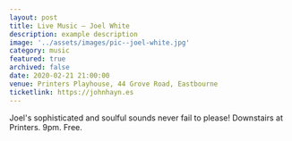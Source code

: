 ```yaml
---
layout: post
title: Live Music – Joel White
description: example description
image: '../assets/images/pic--joel-white.jpg'
category: music
featured: true
archived: false
date: 2020-02-21 21:00:00
venue: Printers Playhouse, 44 Grove Road, Eastbourne
ticketlink: https://johnhayn.es
---
```


Joel's sophisticated and soulful sounds never fail to please! Downstairs at Printers. 9pm. Free.